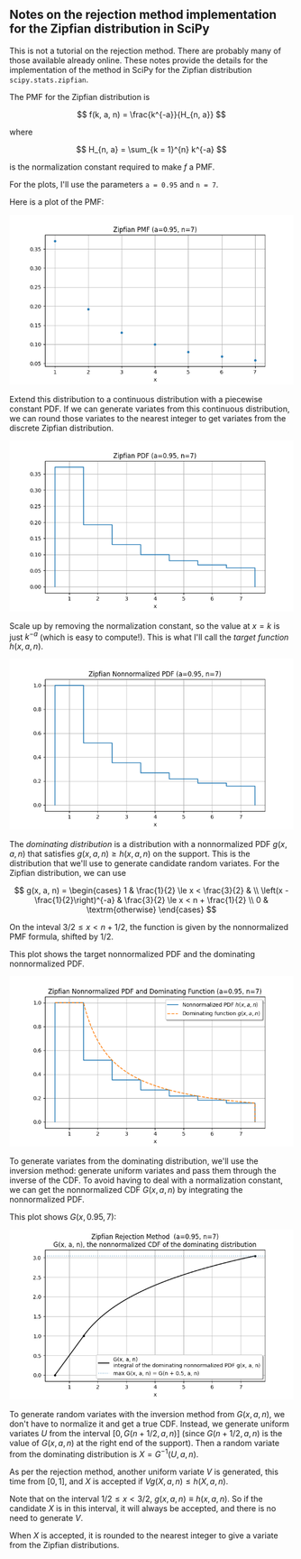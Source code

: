 Notes on the rejection method implementation for the Zipfian distribution in SciPy
----------------------------------------------------------------------------------

This is not a tutorial on the rejection method.  There are probably many of those
available already online.  These notes provide the details for the implementation
of the method in SciPy for the Zipfian distribution `scipy.stats.zipfian`.

The PMF for the Zipfian distribution is

$$
    f(k, a, n) = \frac{k^{-a}}{H_{n, a}}
$$

where

$$
    H_{n, a} = \sum_{k = 1}^{n} k^{-a}
$$

is the normalization constant required to make $f$ a PMF.

For the plots, I'll use the parameters `a = 0.95` and `n = 7`.

Here is a plot of the PMF:

![](https://github.com/WarrenWeckesser/experiments/blob/main/python/numpy/random-cython/docs/zipfian_pmf.png)

Extend this distribution to a continuous distribution with a piecewise constant PDF.
If we can generate variates from this continuous distribution, we can round those variates
to the nearest integer to get variates from the discrete Zipfian distribution.

![](https://github.com/WarrenWeckesser/experiments/blob/main/python/numpy/random-cython/docs/zipfian_pdf.png)

Scale up by removing the normalization constant, so the value at $x = k$ is just $k^{-a}$
(which is easy to compute!).  This is what I'll call the *target function* $h(x, a, n)$.

![](https://github.com/WarrenWeckesser/experiments/blob/main/python/numpy/random-cython/docs/zipfian_nnpdf.png)

The *dominating distribution* is a distribution with a nonnormalized PDF $g(x, a, n)$ that
satisfies $g(x, a, n) \ge h(x, a, n)$ on the support.  This is the distribution that we'll
use to generate candidate random variates.  For the Zipfian distribution, we can use

$$
    g(x, a, n)
     = \begin{cases}
         1                                 & \frac{1}{2} \le x < \frac{3}{2} & \\
         \left(x - \frac{1}{2}\right)^{-a} & \frac{3}{2} \le x < n + \frac{1}{2} \\
         0                                 & \textrm{otherwise}
       \end{cases}
$$

On the inteval $\textrm{3/2} \le x < n + \textrm{1/2}$, the function is given by the
nonnormalized PMF formula, shifted by $\textrm{1/2}$.

This plot shows the target nonnormalized PDF and the dominating nonnormalized PDF.

![](https://github.com/WarrenWeckesser/experiments/blob/main/python/numpy/random-cython/docs/zipfian_nnpdf_and_dom.png)

To generate variates from the dominating distribution, we'll use the inversion method:
generate uniform variates and pass them through the inverse of the CDF.  To avoid
having to deal with a normalization constant, we can get the nonnormalized CDF
$G(x, a, n)$ by integrating the nonnormalized PDF.

This plot shows $G(x, 0.95, 7)$:

![](https://github.com/WarrenWeckesser/experiments/blob/main/python/numpy/random-cython/docs/zipfian_dom_nncdf.png)

To generate random variates with the inversion method from $G(x, a, n)$, we don't have
to normalize it and get a true CDF. Instead, we generate uniform variates $U$ from the
interval $[0, G(n+\textrm{1/2}, a, n)]$ (since $G(n+\textrm{1/2}, a, n)$ is the value
of $G(x, a, n)$ at the right end of the support).  Then a random variate from the
dominating distribution is $X = G^{-1}(U, a, n)$.

As per the rejection method, another uniform variate $V$ is generated, this time from
$[0, 1]$, and $X$ is accepted if $V g(X, a, n) \le h(X, a, n)$.

Note that on the interval $\textrm{1/2} \le x \lt \textrm{3/2}$,
$g(x, a, n) \equiv h(x, a, n)$.  So if the candidate $X$ is in this interval,
it will always be accepted, and there is no need to generate $V$.

When $X$ is accepted, it is rounded to the nearest integer to give a variate from
the Zipfian distributions.
